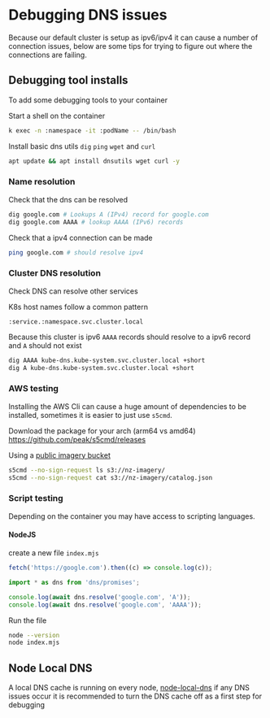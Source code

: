 # Debugging DNS issues

Because our default cluster is setup as ipv6/ipv4 it can cause a number of connection issues, below are some tips for trying to figure out where the connections are failing.

## Debugging tool installs

To add some debugging tools to your container

Start a shell on the container

```bash
k exec -n :namespace -it :podName -- /bin/bash
```

Install basic dns utils `dig` `ping` `wget` and `curl`

```bash
apt update && apt install dnsutils wget curl -y
```

### Name resolution

Check that the dns can be resolved

```bash
dig google.com # Lookups A (IPv4) record for google.com
dig google.com AAAA # lookup AAAA (IPv6) records
```

Check that a ipv4 connection can be made

```bash
ping google.com # should resolve ipv4
```

### Cluster DNS resolution

Check DNS can resolve other services

K8s host names follow a common pattern

```
:service.:namespace.svc.cluster.local
```

Because this cluster is ipv6 `AAAA` records should resolve to a ipv6 record and `A` should not exist

```bash
dig AAAA kube-dns.kube-system.svc.cluster.local +short
dig A kube-dns.kube-system.svc.cluster.local +short
```

### AWS testing

Installing the AWS Cli can cause a huge amount of dependencies to be installed, sometimes it is easier to just use `s5cmd`.

Download the package for your arch (arm64 vs amd64) https://github.com/peak/s5cmd/releases

Using a [public imagery bucket](https://github.com/linz/imagery)

```bash
s5cmd --no-sign-request ls s3://nz-imagery/
s5cmd --no-sign-request cat s3://nz-imagery/catalog.json
```

### Script testing

Depending on the container you may have access to scripting languages.

#### NodeJS

create a new file `index.mjs`

```javascript
fetch('https://google.com').then((c) => console.log(c));

import * as dns from 'dns/promises';

console.log(await dns.resolve('google.com', 'A'));
console.log(await dns.resolve('google.com', 'AAAA'));
```

Run the file

```bash
node --version
node index.mjs
```

## Node Local DNS

A local DNS cache is running on every node, [node-local-dns](./infrastructure/components/node.local.dns.md) if any DNS issues occur it is recommended to turn the DNS cache off as a first step for debugging
